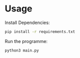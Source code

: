 # Usage

Install Dependencies:
```bash
pip install -r requirements.txt
```

Run the programme:
```bash
python3 main.py
```